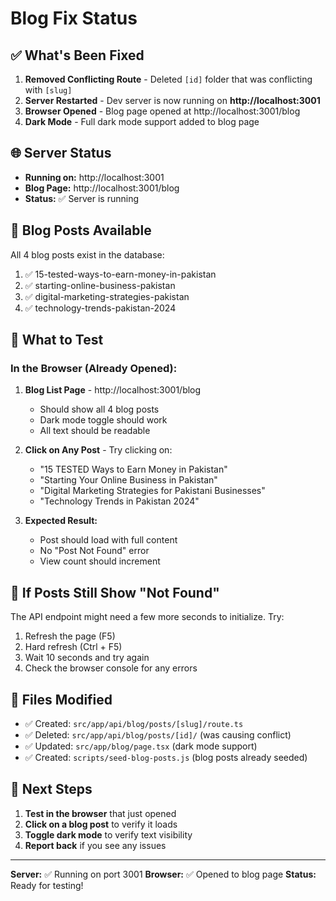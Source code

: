 # Blog Fix Status

## ✅ What's Been Fixed

1. **Removed Conflicting Route** - Deleted `[id]` folder that was conflicting with `[slug]`
2. **Server Restarted** - Dev server is now running on **http://localhost:3001**
3. **Browser Opened** - Blog page opened at http://localhost:3001/blog
4. **Dark Mode** - Full dark mode support added to blog page

## 🌐 Server Status

- **Running on:** http://localhost:3001
- **Blog Page:** http://localhost:3001/blog
- **Status:** ✅ Server is running

## 📝 Blog Posts Available

All 4 blog posts exist in the database:
1. ✅ 15-tested-ways-to-earn-money-in-pakistan
2. ✅ starting-online-business-pakistan
3. ✅ digital-marketing-strategies-pakistan
4. ✅ technology-trends-pakistan-2024

## 🔧 What to Test

### In the Browser (Already Opened):

1. **Blog List Page** - http://localhost:3001/blog
   - Should show all 4 blog posts
   - Dark mode toggle should work
   - All text should be readable

2. **Click on Any Post** - Try clicking on:
   - "15 TESTED Ways to Earn Money in Pakistan"
   - "Starting Your Online Business in Pakistan"
   - "Digital Marketing Strategies for Pakistani Businesses"
   - "Technology Trends in Pakistan 2024"

3. **Expected Result:**
   - Post should load with full content
   - No "Post Not Found" error
   - View count should increment

## 🐛 If Posts Still Show "Not Found"

The API endpoint might need a few more seconds to initialize. Try:
1. Refresh the page (F5)
2. Hard refresh (Ctrl + F5)
3. Wait 10 seconds and try again
4. Check the browser console for any errors

## 📂 Files Modified

- ✅ Created: `src/app/api/blog/posts/[slug]/route.ts`
- ✅ Deleted: `src/app/api/blog/posts/[id]/` (was causing conflict)
- ✅ Updated: `src/app/blog/page.tsx` (dark mode support)
- ✅ Created: `scripts/seed-blog-posts.js` (blog posts already seeded)

## 🎯 Next Steps

1. **Test in the browser** that just opened
2. **Click on a blog post** to verify it loads
3. **Toggle dark mode** to verify text visibility
4. **Report back** if you see any issues

---

**Server:** ✅ Running on port 3001
**Browser:** ✅ Opened to blog page
**Status:** Ready for testing!
